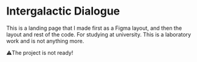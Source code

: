 # Intergalactic Dialogue

This is a landing page that I made first as a Figma layout, and then the layout and rest of the code. For studying at university. This is a laboratory work and is not anything more.

⚠️The project is not ready!
